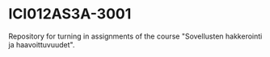 # ICI012AS3A-3001
Repository for turning in assignments of the course "Sovellusten hakkerointi ja haavoittuvuudet".
